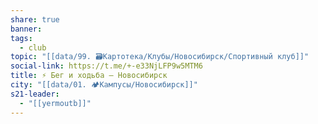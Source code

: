 ```yaml
---
share: true
banner: 
tags:
  - club
topic: "[[data/99. 🗃️Картотека/Клубы/Новосибирск/Спортивный клуб]]"
social-link: https://t.me/+-e33NjLFP9w5MTM6
title: ⚡ Бег и ходьба – Новосибирск
city: "[[data/01. 🏕️Кампусы/Новосибирск]]"
s21-leader:
  - "[[yermoutb]]"
---
```

